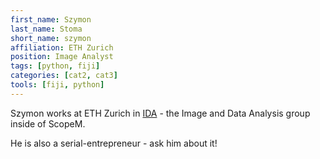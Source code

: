 ```yaml
---
first_name: Szymon
last_name: Stoma
short_name: szymon
affiliation: ETH Zurich
position: Image Analyst
tags: [python, fiji]
categories: [cat2, cat3]
tools: [fiji, python]
---
```


Szymon works at ETH Zurich in [IDA](http://let-your-data-speak.com/) - the Image and Data Analysis group inside of ScopeM.

He is also a serial-entrepreneur - ask him about it!
